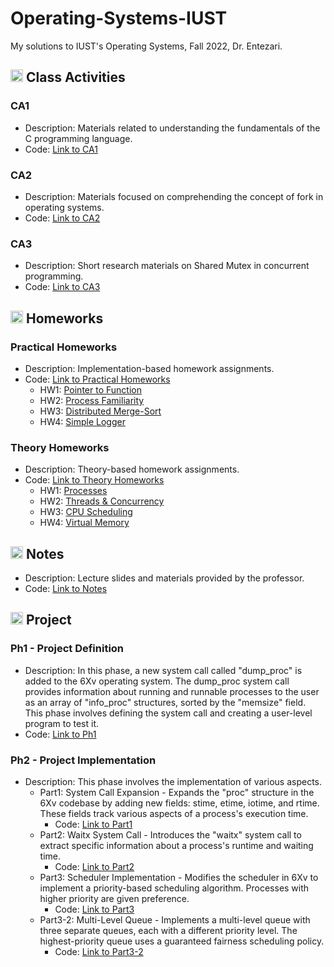 # Operating-Systems-IUST
My solutions to IUST's Operating Systems, Fall 2022, Dr. Entezari.

## <img width="20" height="20" src="https://img.icons8.com/wired/64/41b883/class.png" alt="class"/> Class Activities
### CA1 
- Description: Materials related to understanding the fundamentals of the C programming language.
- Code: [Link to CA1](https://github.com/lelnazrezaeel/Operating-Systems-IUST/tree/main/Class%20Activities/CA1)

### CA2 
- Description: Materials focused on comprehending the concept of fork in operating systems.
- Code: [Link to CA2](https://github.com/lelnazrezaeel/Operating-Systems-IUST/tree/main/Class%20Activities/CA2)

### CA3 
- Description: Short research materials on Shared Mutex in concurrent programming.
- Code: [Link to CA3](https://github.com/lelnazrezaeel/Operating-Systems-IUST/tree/main/Class%20Activities/CA3)

## <img width="20" height="20" src="https://img.icons8.com/ios/50/41b883/homework.png" alt="homework"/> Homeworks
### Practical Homeworks
- Description: Implementation-based homework assignments.
- Code: [Link to Practical Homeworks](https://github.com/lelnazrezaeel/Operating-Systems-IUST/tree/main/Homeworks/Practical)
  - HW1: [Pointer to Function](https://github.com/lelnazrezaeel/Operating-Systems-IUST/tree/main/Homeworks/Practical/HW1)
  - HW2: [Process Familiarity](https://github.com/lelnazrezaeel/Operating-Systems-IUST/tree/main/Homeworks/Practical/HW2)
  - HW3: [Distributed Merge-Sort](https://github.com/lelnazrezaeel/Operating-Systems-IUST/tree/main/Homeworks/Practical/HW3)
  - HW4: [Simple Logger](https://github.com/lelnazrezaeel/Operating-Systems-IUST/tree/main/Homeworks/Practical/HW4)

### Theory Homeworks
- Description: Theory-based homework assignments.
- Code: [Link to Theory Homeworks](https://github.com/lelnazrezaeel/Operating-Systems-IUST/tree/main/Homeworks/Theory)
  - HW1: [Processes](https://github.com/lelnazrezaeel/Operating-Systems-IUST/tree/main/Homeworks/Theory/HW1)
  - HW2: [Threads & Concurrency](https://github.com/lelnazrezaeel/Operating-Systems-IUST/tree/main/Homeworks/Theory/HW2)
  - HW3: [CPU Scheduling](https://github.com/lelnazrezaeel/Operating-Systems-IUST/tree/main/Homeworks/Theory/HW3)
  - HW4: [Virtual Memory](https://github.com/lelnazrezaeel/Operating-Systems-IUST/tree/main/Homeworks/Theory/HW4)

## <img width="20" height="20" src="https://img.icons8.com/external-smashingstocks-mixed-smashing-stocks/68/41b883/external-Notes-work-from-home-smashingstocks-mixed-smashing-stocks-2.png" alt="Notes"/> Notes
- Description: Lecture slides and materials provided by the professor.
- Code: [Link to Notes](https://github.com/lelnazrezaeel/Operating-Systems-IUST/tree/main/Notes)

## <img width="20" height="20" src="https://img.icons8.com/ios/50/41b883/project.png" alt="project"/> Project
### Ph1 - Project Definition
- Description: In this phase, a new system call called "dump_proc" is added to the 6Xv operating system. The dump_proc system call provides information about running and runnable processes to the user as an array of "info_proc" structures, sorted by the "memsize" field. This phase involves defining the system call and creating a user-level program to test it.
- Code: [Link to Ph1](https://github.com/lelnazrezaeel/Operating-Systems-IUST/tree/main/Project/Ph1)

### Ph2 - Project Implementation
- Description: This phase involves the implementation of various aspects.
  - Part1: System Call Expansion - Expands the "proc" structure in the 6Xv codebase by adding new fields: stime, etime, iotime, and rtime. These fields track various aspects of a process's execution time.
    - Code: [Link to Part1](https://github.com/lelnazrezaeel/Operating-Systems-IUST/tree/main/Project/Ph2/Part1)
  - Part2: Waitx System Call - Introduces the "waitx" system call to extract specific information about a process's runtime and waiting time.
    - Code: [Link to Part2](https://github.com/lelnazrezaeel/Operating-Systems-IUST/tree/main/Project/Ph2/Part2)
  - Part3: Scheduler Implementation - Modifies the scheduler in 6Xv to implement a priority-based scheduling algorithm. Processes with higher priority are given preference.
    - Code: [Link to Part3](https://github.com/lelnazrezaeel/Operating-Systems-IUST/tree/main/Project/Ph2/Part3)
  - Part3-2: Multi-Level Queue - Implements a multi-level queue with three separate queues, each with a different priority level. The highest-priority queue uses a guaranteed fairness scheduling policy.
    - Code: [Link to Part3-2](https://github.com/lelnazrezaeel/Operating-Systems-IUST/tree/main/Project/Ph2/Part3-2)
